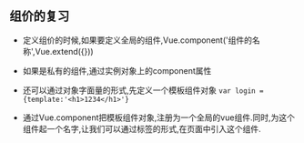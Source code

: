 ## 组价的复习

+ 定义组价的时候,如果要定义全局的组件,Vue.component('组件的名称',Vue.extend({})) 
+ 如果是私有的组件,通过实例对象上的component属性 

+ 还可以通过对象字面量的形式,先定义一个模板组件对象
`var login = {template:'<h1>1234</h1>'}`
+ 通过Vue.component把模板组件对象,注册为一个全局的vue组件.同时,为这个组件起一个名字,让我们可以通过标签的形式,在页面中引入这个组件.
